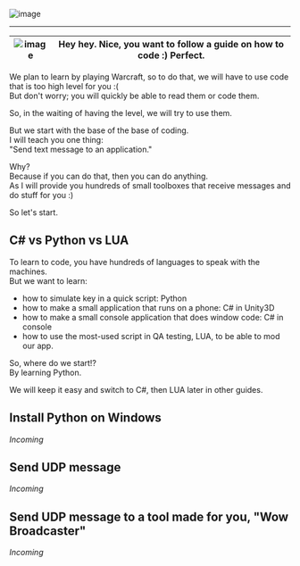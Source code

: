 ![image](https://github.com/EloiStree/HelloWarcraftQAXR/assets/20149493/7183d9f0-e8be-440d-8813-8157d7751a48)

------------------------------------------

| ![image](https://github.com/EloiStree/HelloWarcraftQAXR/assets/20149493/c9f0972f-0b49-40b6-ab81-ff5ac2e35813) | Hey hey. Nice, you want to follow a guide on how to code :) Perfect. |     
| - | - |   

We plan to learn by playing Warcraft, so to do that, we will have to use code that is too high level for you :(  
But don't worry; you will quickly be able to read them or code them.  

So, in the waiting of having the level, we will try to use them.  

But we start with the base of the base of coding.   
I will teach you one thing:  
"Send text message to an application."   


Why?   
Because if you can do that, then you can do anything.  
As I will provide you hundreds of small toolboxes that receive messages and do stuff for you :)  

So let's start.  


## C# vs Python vs LUA  

To learn to code, you have hundreds of languages to speak with the machines.  
But we want to learn:   
- how to simulate key in a quick script: Python  
- how to make a small application that runs on a phone: C# in Unity3D  
- how to make a small console application that does window code: C# in console  
- how to use the most-used script in QA testing, LUA, to be able to mod our app. 

So, where do we start!?  
By learning Python.  

We will keep it easy and switch to C#, then LUA later in other guides. 

## Install Python on Windows   
_Incoming_    

## Send UDP message   
_Incoming_  

## Send UDP message to a tool made for you, "Wow Broadcaster"  
_Incoming_  
